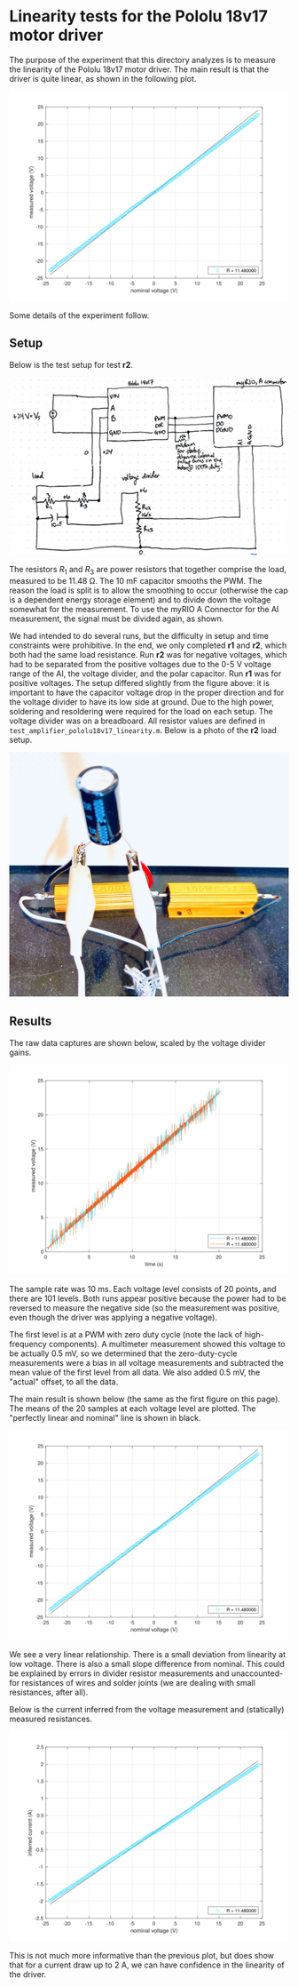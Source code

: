 # Linearity tests for the Pololu 18v17 motor driver

The purpose of the experiment that this directory analyzes is to measure the linearity of the Pololu 18v17 motor driver. The main result is that the driver is quite linear, as shown in the following plot.

![The primary result of the experiment.](voltage-means.svg)

Some details of the experiment follow.

## Setup

Below is the test setup for test **r2**.

![](test-r2.jpg)

The resistors $R_1$ and $R_3$ are power resistors that together comprise the load, measured to be $11.48$ Ω. The 10 mF capacitor smooths the PWM. The reason the load is split is to allow the smoothing to occur (otherwise the cap is a dependent energy storage element) and to divide down the voltage somewhat for the measurement. To use the myRIO A Connector for the AI measurement, the signal must be divided again, as shown. 

We had intended to do several runs, but the difficulty in setup and time constraints were prohibitive. In the end, we only completed **r1** and **r2**, which both had the same load resistance. Run **r2** was for negative voltages, which had to be separated from the positive voltages due to the 0-5 V voltage range of the AI, the voltage divider, and the polar capacitor. Run **r1** was for positive voltages. The setup differed slightly from the figure above: it is important to have the capacitor voltage drop in the proper direction and for the voltage divider to have its low side at ground. Due to the high power, soldering and resoldering were required for the load on each setup. The voltage divider was on a breadboard. All resistor values are defined in `test_amplifier_pololu18v17_linearity.m`. Below is a photo of the **r2** load setup.

![](load.jpg)

## Results

The raw data captures are shown below, scaled by the voltage divider gains.

![](raw-data.svg)

The sample rate was 10 ms. Each voltage level consists of 20 points, and there are 101 levels. Both runs appear positive because the power had to be reversed to measure the negative side (so the measurement was positive, even though the driver was applying a negative voltage). 

The first level is at a PWM with zero duty cycle (note the lack of high-frequency components). A multimeter measurement showed this voltage to be actually 0.5 mV, so we determined that the zero-duty-cycle measurements were a bias in all voltage measurements and subtracted the mean value of the first level from all data. We also added 0.5 mV, the "actual" offset, to all the data.

The main result is shown below (the same as the first figure on this page). The means of the 20 samples at each voltage level are plotted. The "perfectly linear and nominal" line is shown in black.

![The primary result of the experiment.](voltage-means.svg)

We see a very linear relationship. There is a small deviation from linearity at low voltage. There is also a small slope difference from nominal. This could be explained by errors in divider resistor measurements and unaccounted-for resistances of wires and solder joints (we are dealing with small resistances, after all). 

Below is the current inferred from the voltage measurement and (statically) measured resistances.

![](current-means.svg)

This is not much more informative than the previous plot, but does show that for a current draw up to 2 A, we can have confidence in the linearity of the driver.